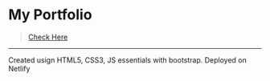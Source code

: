 # My Portfolio

> [Check Here](http://immohann.netlify.app/) 
____________
Created usign HTML5, CSS3, JS essentials with bootstrap. 
Deployed on Netlify
